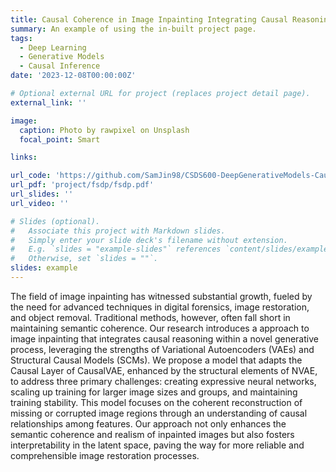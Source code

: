 ```yaml
---
title: Causal Coherence in Image Inpainting Integrating Causal Reasoning with VAEs for Image Restoration
summary: An example of using the in-built project page.
tags:
  - Deep Learning
  - Generative Models
  - Causal Inference
date: '2023-12-08T00:00:00Z'

# Optional external URL for project (replaces project detail page).
external_link: ''

image:
  caption: Photo by rawpixel on Unsplash
  focal_point: Smart

links:

url_code: 'https://github.com/SamJin98/CSDS600-DeepGenerativeModels-CausalInference'
url_pdf: 'project/fsdp/fsdp.pdf'
url_slides: ''
url_video: ''

# Slides (optional).
#   Associate this project with Markdown slides.
#   Simply enter your slide deck's filename without extension.
#   E.g. `slides = "example-slides"` references `content/slides/example-slides.md`.
#   Otherwise, set `slides = ""`.
slides: example
---
```


The field of image inpainting has witnessed substantial growth, fueled by the need for advanced techniques in digital forensics, image restoration, and object removal. Traditional methods, however, often fall short in maintaining semantic coherence. Our research introduces a approach to image inpainting that integrates causal reasoning within a novel generative process, leveraging the strengths of Variational Autoencoders (VAEs) and Structural Causal Models (SCMs). We propose a model that adapts the Causal Layer of CausalVAE, enhanced by the structural elements of NVAE, to address three primary challenges: creating expressive neural networks, scaling up training for larger image sizes and groups, and maintaining training stability. This model focuses on the coherent reconstruction of missing or corrupted image regions through an understanding of causal relationships among features. Our approach not only enhances the semantic coherence and realism of inpainted images but also fosters interpretability in the latent space, paving the way for more reliable and comprehensible image restoration processes.